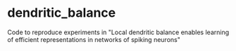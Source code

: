 # dendritic_balance
Code to reproduce experiments in "Local dendritic balance enables learning of efficient representations in networks of spiking neurons"
